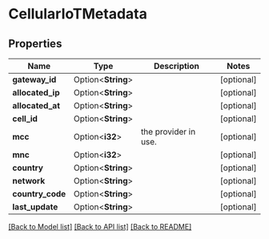 # CellularIoTMetadata

## Properties

Name | Type | Description | Notes
------------ | ------------- | ------------- | -------------
**gateway_id** | Option<**String**> |  | [optional]
**allocated_ip** | Option<**String**> |  | [optional]
**allocated_at** | Option<**String**> |  | [optional]
**cell_id** | Option<**String**> |  | [optional]
**mcc** | Option<**i32**> | the provider in use. | [optional]
**mnc** | Option<**i32**> |  | [optional]
**country** | Option<**String**> |  | [optional]
**network** | Option<**String**> |  | [optional]
**country_code** | Option<**String**> |  | [optional]
**last_update** | Option<**String**> |  | [optional]

[[Back to Model list]](../README.md#documentation-for-models) [[Back to API list]](../README.md#documentation-for-api-endpoints) [[Back to README]](../README.md)


